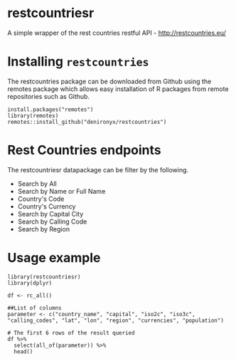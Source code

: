 # restcountriesr
A simple wrapper of the rest countries restful API - http://restcountries.eu/

# Installing `restcountries`

The restcountries package can be downloaded from Github using the remotes package which allows easy installation of R packages from remote repositories such as Github. 
```
install.packages("remotes")
library(remotes)
remotes::install_github("denironyx/restcountries")
```

# Rest Countries endpoints
The restcountriesr datapackage can be filter by the following.

- Search by All
- Search by Name or Full Name
- Country's Code
- Country's Currency
- Search by Capital City
- Search by Calling Code
- Search by Region

# Usage example
```
library(restcountriesr)
library(dplyr)

df <- rc_all()

##List of columns
parameter <- c("country_name", "capital", "iso2c", "iso3c", "calling_codes", "lat", "lon", "region", "currencies", "population")

# The first 6 rows of the result queried
df %>% 
  select(all_of(parameter)) %>% 
  head()
```
